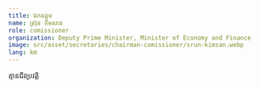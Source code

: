 ```yaml
---
title: ឯកឧត្ដម
name: ស្រ៊ុន គឹមសាន
role: comissioner
organization: Deputy Prime Minister, Minister of Economy and Finance
image: src/asset/secretaries/chairman-comissioner/srun-kimsan.webp
lang: km
---
```


គ្មានជីវប្រវត្តិ
